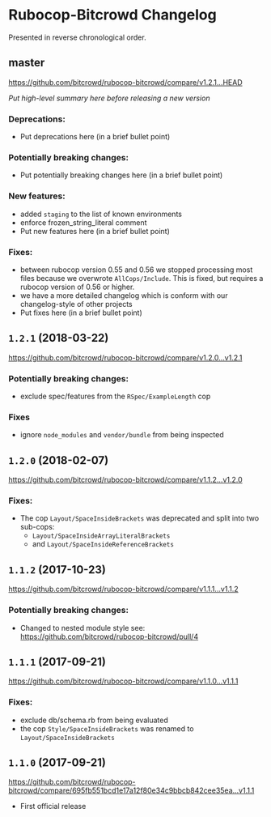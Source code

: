 # Rubocop-Bitcrowd Changelog

Presented in reverse chronological order.

## master

https://github.com/bitcrowd/rubocop-bitcrowd/compare/v1.2.1...HEAD

*Put high-level summary here before releasing a new version*

### Deprecations:

* Put deprecations here (in a brief bullet point)

### Potentially breaking changes:

* Put potentially breaking changes here (in a brief bullet point)

### New features:

* added `staging` to the list of known environments
* enforce frozen_string_literal comment
* Put new features here (in a brief bullet point)

### Fixes:

* between rubocop version 0.55 and 0.56 we stopped processing most files because we overwrote `AllCops/Include`.
  This is fixed, but requires a rubocop version of 0.56 or higher.
* we have a more detailed changelog which is conform with our changelog-style of other projects
* Put fixes here (in a brief bullet point)

## `1.2.1` (2018-03-22)

https://github.com/bitcrowd/rubocop-bitcrowd/compare/v1.2.0...v1.2.1

### Potentially breaking changes:

* exclude spec/features from the `RSpec/ExampleLength` cop

### Fixes

* ignore `node_modules` and `vendor/bundle` from being inspected

## `1.2.0` (2018-02-07)

https://github.com/bitcrowd/rubocop-bitcrowd/compare/v1.1.2...v1.2.0

### Fixes:

* The cop `Layout/SpaceInsideBrackets` was deprecated and split into two sub-cops:
  * `Layout/SpaceInsideArrayLiteralBrackets`
  * and `Layout/SpaceInsideReferenceBrackets`

## `1.1.2` (2017-10-23)

https://github.com/bitcrowd/rubocop-bitcrowd/compare/v1.1.1...v1.1.2

### Potentially breaking changes:

* Changed to nested module style see: https://github.com/bitcrowd/rubocop-bitcrowd/pull/4


## `1.1.1` (2017-09-21)

https://github.com/bitcrowd/rubocop-bitcrowd/compare/v1.1.0...v1.1.1

### Fixes:

* exclude db/schema.rb from being evaluated
* the cop `Style/SpaceInsideBrackets` was renamed to `Layout/SpaceInsideBrackets`

## `1.1.0` (2017-09-21)

https://github.com/bitcrowd/rubocop-bitcrowd/compare/695fb551bcd1e17a12f80e34c9bbcb842cee35ea...v1.1.1

* First official release

